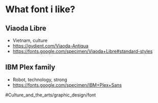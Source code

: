 # What font i like?

## Viaoda Libre

- Vietnam, culture
- <https://gydient.com/Viaoda-Antiqua>
- <https://fonts.google.com/specimen/Viaoda+Libre#standard-styles>

## IBM Plex family

- Robot, technology, strong
- <https://fonts.google.com/specimen/IBM+Plex+Sans>

 #Culture_and_the_arts/graphic_design/font